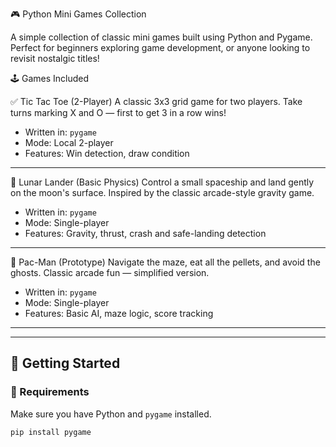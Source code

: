 🎮 Python Mini Games Collection

A simple collection of classic mini games built using Python and Pygame. Perfect for beginners exploring game development, or anyone looking to revisit nostalgic titles!

🕹️ Games Included

✅ Tic Tac Toe (2-Player)
A classic 3x3 grid game for two players. Take turns marking X and O — first to get 3 in a row wins!

- Written in: `pygame`
- Mode: Local 2-player
- Features: Win detection, draw condition

---

🚀 Lunar Lander (Basic Physics)
Control a small spaceship and land gently on the moon's surface. Inspired by the classic arcade-style gravity game.

- Written in: `pygame`
- Mode: Single-player
- Features: Gravity, thrust, crash and safe-landing detection

---

👻 Pac-Man (Prototype)
Navigate the maze, eat all the pellets, and avoid the ghosts. Classic arcade fun — simplified version.

- Written in: `pygame`
- Mode: Single-player
- Features: Basic AI, maze logic, score tracking

---

---

## 🚀 Getting Started

### 🧱 Requirements

Make sure you have Python and `pygame` installed.

```bash
pip install pygame



